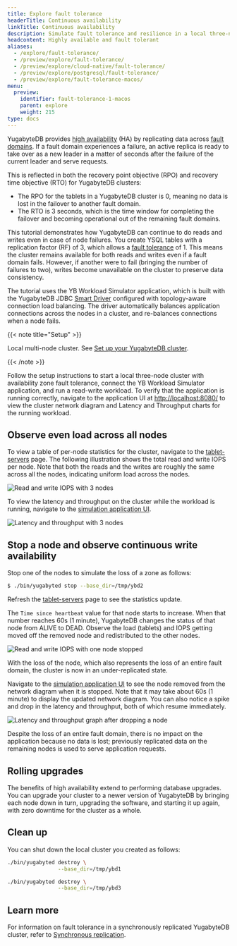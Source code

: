 ```yaml
---
title: Explore fault tolerance
headerTitle: Continuous availability
linkTitle: Continuous availability
description: Simulate fault tolerance and resilience in a local three-node YugabyteDB database cluster.
headcontent: Highly available and fault tolerant
aliases:
  - /explore/fault-tolerance/
  - /preview/explore/fault-tolerance/
  - /preview/explore/cloud-native/fault-tolerance/
  - /preview/explore/postgresql/fault-tolerance/
  - /preview/explore/fault-tolerance-macos/
menu:
  preview:
    identifier: fault-tolerance-1-macos
    parent: explore
    weight: 215
type: docs
---
```


YugabyteDB provides [high availability](../../../architecture/core-functions/high-availability/) (HA) by replicating data across [fault domains](../../../architecture/docdb-replication/replication/#fault-domains). If a fault domain experiences a failure, an active replica is ready to take over as a new leader in a matter of seconds after the failure of the current leader and serve requests.

This is reflected in both the recovery point objective (RPO) and recovery time objective (RTO) for YugabyteDB clusters:

- The RPO for the tablets in a YugabyteDB cluster is 0, meaning no data is lost in the failover to another fault domain.
- The RTO is 3 seconds, which is the time window for completing the failover and becoming operational out of the remaining fault domains.

This tutorial demonstrates how YugabyteDB can continue to do reads and writes even in case of node failures. You create YSQL tables with a replication factor (RF) of 3, which allows a [fault tolerance](../../../architecture/docdb-replication/replication/#fault-tolerance) of 1. This means the cluster remains available for both reads and writes even if a fault domain fails. However, if another were to fail (bringing the number of failures to two), writes become unavailable on the cluster to preserve data consistency.

The tutorial uses the YB Workload Simulator application, which is built with the YugabyteDB JDBC [Smart Driver](../../../drivers-orms/smart-drivers/) configured with topology-aware connection load balancing. The driver automatically balances application connections across the nodes in a cluster, and re-balances connections when a node fails.

{{< note title="Setup" >}}

Local multi-node cluster. See [Set up your YugabyteDB cluster](../../../explore/#set-up-your-yugabytedb-cluster).

{{< /note >}}

Follow the setup instructions to start a local three-node cluster with availability zone fault tolerance, connect the YB Workload Simulator application, and run a read-write workload. To verify that the application is running correctly, navigate to the application UI at <http://localhost:8080/> to view the cluster network diagram and Latency and Throughput charts for the running workload.

## Observe even load across all nodes

To view a table of per-node statistics for the cluster, navigate to the [tablet-servers](http://127.0.0.1:7000/tablet-servers) page. The following illustration shows the total read and write IOPS per node. Note that both the reads and the writes are roughly the same across all the nodes, indicating uniform load across the nodes.

![Read and write IOPS with 3 nodes](/images/ce/fault-tolerance-evenly-distributed.png)

To view the latency and throughput on the cluster while the workload is running, navigate to the [simulation application UI](http://127.0.0.1:8000/).

![Latency and throughput with 3 nodes](/images/ce/fault-tolerance-latency-throughput.png)

## Stop a node and observe continuous write availability

Stop one of the nodes to simulate the loss of a zone as follows:

```sh
$ ./bin/yugabyted stop --base_dir=/tmp/ybd2
```

Refresh the [tablet-servers](http://127.0.0.1:7000/tablet-servers) page to see the statistics update.

The `Time since heartbeat` value for that node starts to increase. When that number reaches 60s (1 minute), YugabyteDB changes the status of that node from ALIVE to DEAD. Observe the load (tablets) and IOPS getting moved off the removed node and redistributed to the other nodes.

![Read and write IOPS with one node stopped](/images/ce/fault-tolerance-dead-node.png)

With the loss of the node, which also represents the loss of an entire fault domain, the cluster is now in an under-replicated state.

Navigate to the [simulation application UI](http://127.0.0.1:8000/) to see the node removed from the network diagram when it is stopped. Note that it may take about 60s (1 minute) to display the updated network diagram. You can also notice a spike and drop in the latency and throughput, both of which resume immediately.

![Latency and throughput graph after dropping a node](/images/ce/fault-tolerance-latency-stoppednode.png)

Despite the loss of an entire fault domain, there is no impact on the application because no data is lost; previously replicated data on the remaining nodes is used to serve application requests.

## Rolling upgrades

The benefits of high availability extend to performing database upgrades. You can upgrade your cluster to a newer version of YugabyteDB by bringing each node down in turn, upgrading the software, and starting it up again, with zero downtime for the cluster as a whole.

## Clean up

You can shut down the local cluster you created as follows:

```sh
./bin/yugabyted destroy \
                --base_dir=/tmp/ybd1

./bin/yugabyted destroy \
                --base_dir=/tmp/ybd3
```

## Learn more

For information on fault tolerance in a synchronously replicated YugabyteDB cluster, refer to [Synchronous replication](../../../architecture/docdb-replication/replication/).